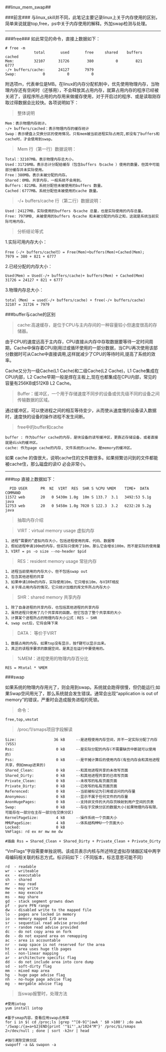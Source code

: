 ##linux_mem_swap##

###前言###
与linux_skill并不同，此笔记主要记录linux上关于内存使用的区别，简单来说就是top,free，ps中关于内存使用的解释。外加swap检测与处理。

***
###free###
如此常见的命令，直接上数据如下：

	# free -m
            	 total       used       free     shared    buffers     cached
	Mem:         32107      31726        380          0        821       6777
	-/+ buffers/cache:      24127       7979
	Swap:            0          0          0

附选项m，代表单位是MB。在linux的内存分配机制中，优先使用物理内存，当物理内存还有空闲时（还够用），不会释放其占用内存，就算占用内存的程序已经被关闭了，该程序所占用的内存用来做缓存使用，对于开启过的程序、或是读取刚存取过得数据会比较快。各项说明如下：

>整体说明

	Mem：表示物理内存统计。
	-/+ buffers/cached：表示物理内存的缓存统计 
	Swap：表示硬盘上交换分区的使用情况。只有mem被当前进程实际占用完,即没有了buffers和cache时，才会使用到swap。

>Mem 行（第一行）数据说明：

	Total：32107MB。表示物理内存总大小。
	Used：31726MB。表示总计分配给缓存（包含buffers 与cache ）使用的数量，但其中可能部分缓存并未实际使用。
	Free：380MB。表示未被分配的内存。
	Shared：0MB。共享内存，一般系统不会用到。
	Buffers：821MB。系统分配但未被使用的buffers 数量。
	Cached：6777MB。系统分配但未被使用的cache 数量。
 
>-/+ buffers/cache 行（第二行）数据说明：

	Used：24127MB，实际使用的buffers 与cache 总量，也是实际使用的内存总量。
	Free: 7979MB, 未被使用的buffers 与cache 和未被分配的内存之和，这就是系统当前实际可用内存。

>分析结论等式

1.实际可用内存大小：
	
	Free（-/+ buffers/cache行）= Free(Mem)+buffers(Mem)+Cached(Mem);
	7979 = 380 + 821 + 6777

2.已经分配的内存大小：

	Used(Mem) = Used(-/+ buffers/cache)+ buffers(Mem) + Cached(Mem)
	31726 = 24127 + 821 + 6777

3.物理内存总大小：
	
	total（Mem） = used(-/+ buffers/cache) + free(-/+ buffers/cache)
	32107 = 31726 + 7979

###buffer与cache的区别

>cache:高速缓存，是位于CPU与主内存间的一种容量较小但速度很高的存储器。

由于CPU的速度远高于主内存，CPU直接从内存中存取数据要等待一定时间周期，Cache中保存着CPU刚用过或循环使用的一部分数据，当CPU再次使用该部分数据时可从Cache中直接调用,这样就减少了CPU的等待时间,提高了系统的效率。

Cache又分为一级Cache(L1 Cache)和二级Cache(L2 Cache)，L1 Cache集成在CPU内部，L2 Cache早期一般是焊在主板上,现在也都集成在CPU内部，常见的容量有256KB或512KB L2 Cache。	

> Buffer：缓冲区，一个用于存储速度不同步的设备或优先级不同的设备之间传输数据的区域。

通过缓冲区，可以使进程之间的相互等待变少，从而使从速度慢的设备读入数据时，速度快的设备的操作进程不发生间断。

>free中的buffer和cache

	buffer : 作为buffer cache的内存，是块设备的读写缓冲区，更靠近存储设备，或者直接就是disk的缓冲区。
    cache: 作为page cache的内存, 文件系统的cache，是memory的缓冲区。

 如果 cache 的值很大，说明cache住的文件数很多。如果频繁访问到的文件都能被cache住，那么磁盘的读IO 必会非常小。

***
###top
直接上数据如下：
	
	  PID USER      PR  NI  VIRT  RES  SHR S %CPU %MEM    TIME+  DATA COMMAND                                                                           
	11572 web       20   0 5430m 1.0g  10m S 133.7  3.1   3492:53 5.1g java                                                                              
	12753 web       20   0 5458m 1.0g 7020 S 122.3  3.2   6232:28 5.2g java    

>抽取内存介绍

>VIRT：virtual memory usage 虚拟内存
	
	1、进程“需要的”虚拟内存大小，包括进程使用的库、代码、数据等
	2、假如进程申请100m的内存，但实际只使用了10m，那么它会增长100m，而不是实际的使用量
	3、VIRT = ps -o size --no-header $pid

>RES：resident memory usage 常驻内存

	1、进程当前使用的内存大小，但不包括swap out
	2、包含其他进程的共享
	3、如果申请100m的内存，实际使用10m，它只增长10m，与VIRT相反
	4、关于库占用内存的情况，它只统计加载的库文件所占内存大小

>SHR：shared memory 共享内存

	1、除了自身进程的共享内存，也包括其他进程的共享内存
	2、虽然进程只使用了几个共享库的函数，但它包含了整个共享库的大小
	3、计算某个进程所占的物理内存大小公式：RES – SHR
	4、swap out后，它将会降下来

>DATA： 等价于VIRT

	1、数据占用的内存。如果top没有显示，按f键可以显示出来。
	2、真正的该程序要求的数据空间，是真正在运行中要使用的。
		
>%MEM：进程使用的物理内存百分比

	RES = Mtotal * %MEM


###swap

如果系统的物理内存用光了，则会用到swap。系统就会跑得很慢，但仍能运行;如果Swap空间用光了，那么系统就会发生错误。通常会出现“application is out of memory”的错误，严重时会造成服务进程的死锁。

>命令：
	
	free,top,vmstat

>/proc/1/smaps项目字段解读

	Size:                 36 kB     --是进程使用内存空间，并不一定实际分配了内存(VSS)
	Rss:                   0 kB		--是实际分配的内存(不需要缺页中断就可以使用的)
	Pss:                   0 kB		--是平摊计算后的使用内存(有些内存会和其他进程共享，例如mmap进来的)
	Shared_Clean:          0 kB		--和其他进程共享的未改写页面
	Shared_Dirty:          0 kB		--和其他进程共享的已改写页面
	Private_Clean:         0 kB		--未改写的私有页面页面
	Private_Dirty:         0 kB		--已改写的私有页面页面
	Referenced:            0 kB		--当前被标记为引用或访问的内存量
	Anonymous:             0 kB		--显示不属于任何文件的内存量
	AnonHugePages:         0 kB		--支持非文件的大内存页映射到用户空间的页表
	Swap:                  0 kB		--存在于交换分区的数据大小(如果物理内存有限，可能存在一部分在主存一部分在交换分区)
	KernelPageSize:        4 kB		--操作系统一个页面大小
	MMUPageSize:           4 kB		--体系结构MMU一个页面大小
	Locked:                0 kB
	VmFlags: rd ex mr mw me dw 

	#插曲 Rss = Shared_Clean + Shared_Dirty + Private_Clean + Private_Dirty

“VmFlags”字段需要单独说明。该成员表示内核与所述特定虚拟存储器区域中两字母编码相关联的标志方式。标识码如下：（不同版本，标志意思可能不同）

	rd  - readable
	wr  - writeable
	ex  - executable
	sh  - shared
	mr  - may read
	mw  - may write
	me  - may execute
	ms  - may share
	gd  - stack segment growns down
	pf  - pure PFN range
	dw  - disabled write to the mapped file
	lo  - pages are locked in memory
	io  - memory mapped I/O area
	sr  - sequential read advise provided
	rr  - random read advise provided
	dc  - do not copy area on fork
	de  - do not expand area on remapping
	ac  - area is accountable
	nr  - swap space is not reserved for the area
	ht  - area uses huge tlb pages
	nl  - non-linear mapping
	ar  - architecture specific flag
	dd  - do not include area into core dump
	sd  - soft-dirty flag
	mm  - mixed map area
	hg  - huge page advise flag
	nh  - no-huge page advise flag
	mg  - mergable advise flag
	

>当swap报警时，处理方法

	#使用iotop
	yum install iotop

	#基于smap内容，查看应用swap占用率
	for i in $( cd /proc;ls |grep "^[0-9]"|awk ' $0 >100') ;do awk '/Swap:/{a=a+$2}END{print '"$i"',a/1024"M"}' /proc/$i/smaps 2>/dev/null ; done | sort -k2nr | head

	#强行清除交换分区
	swapoff -a && swapon -a
